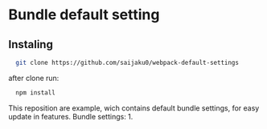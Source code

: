 # Bundle default setting

## Instaling

  ```sh
    git clone https://github.com/saijaku0/webpack-default-settings
  ```
  after clone run: 
  ```sh
    npm install
  ```

This reposition are example, wich contains default bundle settings, for easy update in features. Bundle settings: 
  1.   
